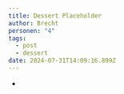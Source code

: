 ```yaml
---
title: Dessert Placeholder
author: Brecht
personen: "4"
tags:
  - post
  - dessert
date: 2024-07-31T14:09:16.899Z
---
```

- 